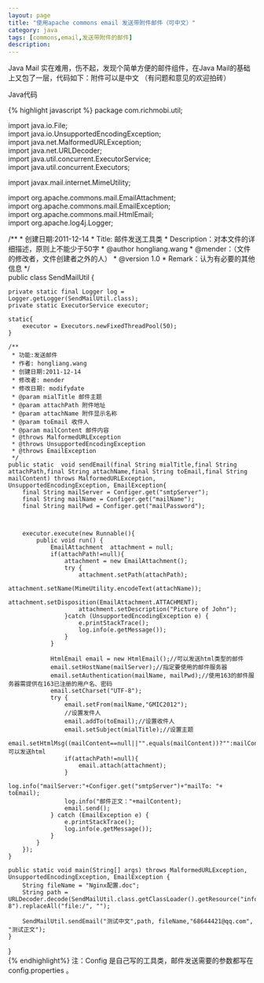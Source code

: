 ```yaml
---
layout: page
title: "使用apache commons email 发送带附件邮件（可中文）"
category: java
tags: [commons,email,发送带附件的邮件]
description: 
---
```

Java Mail 实在难用，伤不起，发现个简单方便的邮件组件，在Java Mail的基础上又包了一层，代码如下：附件可以是中文
（有问题和意见的欢迎拍砖）
 
 
Java代码 

{% highlight javascript %}
package com.richmobi.util;  
  
import java.io.File;  
import java.io.UnsupportedEncodingException;  
import java.net.MalformedURLException;  
import java.net.URLDecoder;  
import java.util.concurrent.ExecutorService;  
import java.util.concurrent.Executors;  
  
import javax.mail.internet.MimeUtility;  
  
import org.apache.commons.mail.EmailAttachment;  
import org.apache.commons.mail.EmailException;  
import org.apache.commons.mail.HtmlEmail;  
import org.apache.log4j.Logger;  
  
/** 
     * 创建日期:2011-12-14 
     * Title: 邮件发送工具类 
     * Description：对本文件的详细描述，原则上不能少于50字 
     * @author hongliang.wang 
     * @mender：（文件的修改者，文件创建者之外的人） 
     * @version 1.0 
     * Remark：认为有必要的其他信息 
 */  
public class SendMailUtil {  
      
    private static final Logger log = Logger.getLogger(SendMailUtil.class);  
    private static ExecutorService executor;  
      
    static{  
        executor = Executors.newFixedThreadPool(50);  
    }  
  
    /** 
     * 功能:发送邮件  
     * 作者: hongliang.wang 
     * 创建日期:2011-12-14 
     * 修改者: mender 
     * 修改日期: modifydate 
     * @param mialTitle 邮件主题 
     * @param attachPath 附件地址 
     * @param attachName 附件显示名称 
     * @param toEmail 收件人 
     * @param mailContent 邮件内容 
     * @throws MalformedURLException  
     * @throws UnsupportedEncodingException  
     * @throws EmailException  
     */  
    public static  void sendEmail(final String mialTitle,final String attachPath,final String attachName,final String toEmail,final String mailContent) throws MalformedURLException, UnsupportedEncodingException, EmailException{  
        final String mailServer = Configer.get("smtpServer");  
        final String mailName = Configer.get("mailName");  
        final String mailPwd = Configer.get("mailPassword");  
          
          
          
        executor.execute(new Runnable(){  
            public void run() {  
                EmailAttachment  attachment = null;  
                if(attachPath!=null){  
                    attachment = new EmailAttachment();  
                    try {  
                        attachment.setPath(attachPath);  
                        attachment.setName(MimeUtility.encodeText(attachName));  
                        attachment.setDisposition(EmailAttachment.ATTACHMENT);  
                        attachment.setDescription("Picture of John");  
                    }catch (UnsupportedEncodingException e) {  
                        e.printStackTrace();  
                        log.info(e.getMessage());  
                    }  
                }  
                  
                HtmlEmail email = new HtmlEmail();//可以发送html类型的邮件     
                email.setHostName(mailServer);//指定要使用的邮件服务器     
                email.setAuthentication(mailName, mailPwd);//使用163的邮件服务器需提供在163已注册的用户名、密码     
                email.setCharset("UTF-8");       
                try {  
                    email.setFrom(mailName,"GMIC2012");  
                    //设置发件人     
                    email.addTo(toEmail);//设置收件人     
                    email.setSubject(mialTitle);//设置主题   
                    email.setHtmlMsg((mailContent==null||"".equals(mailContent))?"":mailContent);//可以发送html  
                    if(attachPath!=null){  
                        email.attach(attachment);  
                    }  
                    log.info("mailServer:"+Configer.get("smtpServer")+"mailTo: "+ toEmail);  
                    log.info("邮件正文："+mailContent);  
                    email.send();  
                } catch (EmailException e) {  
                    e.printStackTrace();  
                    log.info(e.getMessage());  
                }  
            }  
        });  
    }  
      
    public static void main(String[] args) throws MalformedURLException, UnsupportedEncodingException, EmailException {  
        String fileName = "Nginx配置.doc";  
        String path = URLDecoder.decode(SendMailUtil.class.getClassLoader().getResource("info"+File.separator+fileName).toString(),"utf-8").replaceAll("file:/", "");  
          
        SendMailUtil.sendEmail("测试中文",path, fileName,"68644421@qq.com", "测试正文");  
    }  
}  
 {% endhighlight%}
注：Config 是自己写的工具类，邮件发送需要的参数都写在config.properties 。
